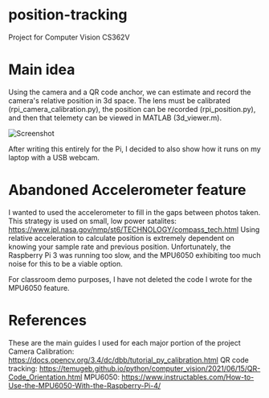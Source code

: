 # position-tracking
Project for Computer Vision CS362V

# Main idea
Using the camera and a QR code anchor, we can estimate and record the camera's relative position in 3d space. The lens must be calibrated (rpi_camera_calibration.py), the position can be recorded (rpi_position.py), and then that telemety can be viewed in MATLAB (3d_viewer.m).

![Screenshot](https://github.com/jonahstricklin/position-tracking/matlab_output.png)

After writing this entirely for the Pi, I decided to also show how it runs on my laptop with a USB webcam.

# Abandoned Accelerometer feature
I wanted to used the accelerometer to fill in the gaps between photos taken. This strategy is used on small, low power satalites: https://www.jpl.nasa.gov/nmp/st6/TECHNOLOGY/compass_tech.html
Using relative acceleration to calculate position is extremely dependent on knowing your sample rate and previous position. Unfortunately, the Raspberry Pi 3 was running too slow, and the MPU6050 exhibiting too much noise for this to be a viable option.

For classroom demo purposes, I have not deleted the code I wrote for the MPU6050 feature. 

# References
These are the main guides I used for each major portion of the project
Camera Calibration: https://docs.opencv.org/3.4/dc/dbb/tutorial_py_calibration.html
QR code tracking: https://temugeb.github.io/python/computer_vision/2021/06/15/QR-Code_Orientation.html
MPU6050: https://www.instructables.com/How-to-Use-the-MPU6050-With-the-Raspberry-Pi-4/

